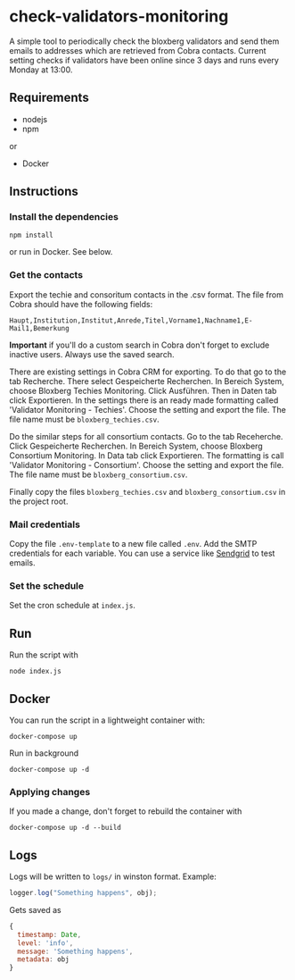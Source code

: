 # check-validators-monitoring

A simple tool to periodically check the bloxberg validators and send them emails to addresses which are retrieved from Cobra contacts. Current setting checks if validators have been online since 3 days and runs every Monday at 13:00.

## Requirements

- nodejs
- npm

or

- Docker

## Instructions

### Install the dependencies

```
npm install
```

or run in Docker. See below.

### Get the contacts

Export the techie and consoritum contacts in the .csv format. The file from Cobra should have the following fields:

```
Haupt,Institution,Institut,Anrede,Titel,Vorname1,Nachname1,E-Mail1,Bemerkung
```

**Important** if you'll do a custom search in Cobra don't forget to exclude inactive users. Always use the saved search.

There are existing settings in Cobra CRM for exporting. To do that go to the tab Recherche. There select Gespeicherte Recherchen. In Bereich System, choose Bloxberg Techies Monitoring. Click Ausführen. Then in Daten tab click Exportieren. In the settings there is an ready made formatting called 'Validator Monitoring - Techies'. Choose the setting and export the file. The file name must be `bloxberg_techies.csv`.

Do the similar steps for all consortium contacts. Go to the tab Receherche. Click Gespeicherte Recherchen. In Bereich System, choose Bloxberg Consortium Monitoring. In Data tab click Exportieren. The formatting is call 'Validator Monitoring - Consortium'. Choose the setting and export the file. The file name must be `bloxberg_consortium.csv`.

Finally copy the files `bloxberg_techies.csv` and `bloxberg_consortium.csv` in the project root.

### Mail credentials

Copy the file `.env-template` to a new file called `.env`. Add the SMTP credentials for each variable. You can use a service like [Sendgrid](https://www.sendgrid.com/) to test emails.

### Set the schedule

Set the cron schedule at `index.js`.

## Run

Run the script with

```
node index.js
```

## Docker

You can run the script in a lightweight container with:

```
docker-compose up
```

Run in background

```
docker-compose up -d
```

### Applying changes

If you made a change, don't forget to rebuild the container with

```
docker-compose up -d --build
```

## Logs

Logs will be written to `logs/` in winston format. Example:

```javascript
logger.log("Something happens", obj);
```

Gets saved as

```js
{
  timestamp: Date,
  level: 'info',
  message: 'Something happens',
  metadata: obj
}
```

